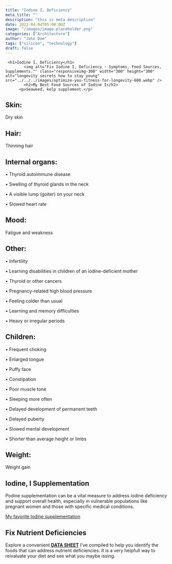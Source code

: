 ```yaml
---
title: "Iodine I, Deficiency"
meta_title: ""
description: "this is meta description"
date: 2022-04-04T05:00:00Z
image: "/images/image-placeholder.png"
categories: ["Architecture"]
author: "John Doe"
tags: ["silicon", "technology"]
draft: false
---
```


     <h1>Iodine I, Deficiency</h1>
            <img alt="Fix Iodine I, Deficiency - Symptoms, Food Sources, Supplements."" class="responsiveimg-300" width="300" height="300" alt="longevity secrets how to stay young" src="../../../images/optimize-you-fitness-for-longevity-600.webp" />
            <h2>My Best Food Sources of Iodine I</h2>
          <p>Seaweed, kelp supplement.</p>
<h2>Skin:</h2><p> Dry skin</p>
<h2>Hair:</h2><p>Thinning hair
</p>
<h2>Internal organs:</h2><p>&bull; Thyroid autoimmune disease</p><p>&bull; Swelling of thyroid glands in the neck</p><p>&bull; A visible lump (goiter) on your neck</p><p>&bull; Slowed heart rate
</p>
<h2>Mood:</h2><p>Fatigue and weakness</p>
<h2>Other:</h2><p>&bull; Infertility</p><p>&bull; Learning disabilities in children of an iodine-deficient mother</p><p>&bull; Thyroid or other cancers</p><p>&bull; Pregnancy-related high blood pressure</p><p>&bull; Feeling colder than usual</p><p>&bull; Learning and memory difficulties</p><p>&bull; Heavy or irregular periods</p>
<h2>Children:</h2>
<p>&bull; Frequent choking</p>
<p>&bull; Enlarged tongue</p>
<p>&bull; Puffy face</p>
<p>&bull; Constipation</p>
<p>&bull; Poor muscle tone</p>
<p>&bull; Sleeping more often</p>
<p>&bull; Delayed development of permanent teeth</p>
<p>&bull; Delayed puberty</p>
<p>&bull; Slowed mental development</p>
<p>&bull; Shorter than average height or limbs</p>
<h2>Weight:</h2><p> Weight gain</p>
<h2>Iodine, I Supplementation</h2>
<p>Podine supplementation can be a vital measure to address iodine deficiency and support overall health, especially in vulnerable populations like pregnant women and those with specific medical conditions.</p>
<p><a target="_blank" href="https://www.amazon.com/Natures-Way-Verified-Vegetarian-Packaging/dp/B00024D1ZA/ref=sr_1_5_pp?crid=3A78DV29ZHLNQ&amp;keywords=iodine+supplement+kelp&amp;qid=1697145239&amp;sprefix=iodine+supplement+kelp%252Caps%252C138&amp;sr=8-5&_encoding=UTF8&tag=irinawink-20&linkCode=ur2&linkId=7c490f01c962d4a70d8fc8ab1a3c186b&camp=1789&creative=9325">My favorite Iodine supplementation</a></p>
<h2>Fix Nutrient Deficiencies</h2><p>Explore a convenient <a title="fix nutritional deficiencies with a data sheet" href="../nutrients-in-healthy-foods.html"><b>DATA SHEET</b></a> I've compiled to help you identify the foods that can address nutrient deficiencies. It is a very helpfull way to reivaluate your diet and see what you maybe issing.</p>